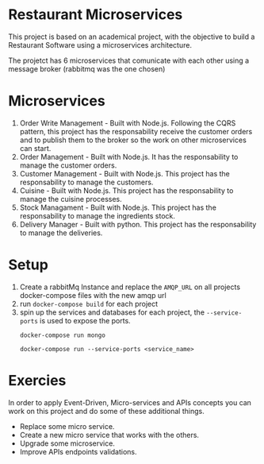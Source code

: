 # Restaurant Microservices
This project is based on an academical project, with the objective to build a Restaurant Software using a microservices architecture.

The projetct has 6 microservices that comunicate with each other using a message broker (rabbitmq was the one chosen)

# Microservices
1. Order Write Management - Built with Node.js. Following the CQRS pattern, this project has the responsability receive the customer orders and to publish them to the broker so the work on other microservices can start.
2. Order Management - Built with Node.js. It has the responsability to manage the customer orders.
3. Customer Management - Built with Node.js. This project has the responsability to manage the customers.
4. Cuisine - Built with Node.js. This project has the responsability to manage the cuisine processes.
5. Stock Managament - Built with Node.js. This project has the responsability to manage the ingredients stock.
6. Delivery Manager - Built with python. This project has the responsability to manage the deliveries.

# Setup
1. Create a rabbitMq Instance and replace the ``AMQP_URL`` on all projects docker-compose files with the new amqp url
2. run ``docker-compose build`` for each project
3. spin up the services and databases for each project, the `--service-ports` is used to expose the ports.
    ```
    docker-compose run mongo
    ```
    ```
    docker-compose run --service-ports <service_name>
    ```

# Exercies
In order to apply Event-Driven, Micro-services and APIs concepts you can work on this project and do some of these additional things.

* Replace some micro service.
* Create a new micro service that works with the others.
* Upgrade some microservice.
* Improve APIs endpoints validations.